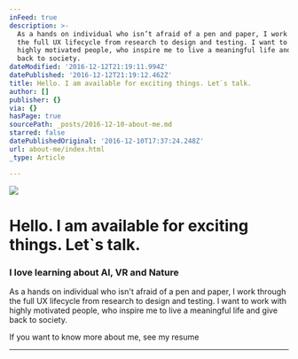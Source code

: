```yaml
---
inFeed: true
description: >-
  As a hands on individual who isn’t afraid of a pen and paper, I work through
  the full UX lifecycle from research to design and testing. I want to work with
  highly motivated people, who inspire me to live a meaningful life and give
  back to society.
dateModified: '2016-12-12T21:19:11.994Z'
datePublished: '2016-12-12T21:19:12.462Z'
title: Hello. I am available for exciting things. Let`s talk.
author: []
publisher: {}
via: {}
hasPage: true
sourcePath: _posts/2016-12-10-about-me.md
starred: false
datePublishedOriginal: '2016-12-10T17:37:24.248Z'
url: about-me/index.html
_type: Article

---
```

![](https://the-grid-user-content.s3-us-west-2.amazonaws.com/21b9b931-15a9-4a21-9762-6efc03e12cb8.gif)

# **Hello. I am available for exciting things. Let\`s talk.**

### I love learning about **AI, VR and Nature**

As a hands on individual who isn't afraid of a pen and paper, I work through the full UX lifecycle from research to design and testing. I want to work with highly motivated people, who inspire me to live a meaningful life and give back to society.

If you want to know more about me, see my resume

---